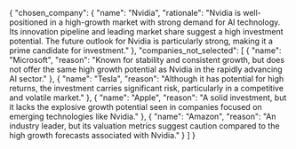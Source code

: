 {
  "chosen_company": {
    "name": "Nvidia",
    "rationale": "Nvidia is well-positioned in a high-growth market with strong demand for AI technology. Its innovation pipeline and leading market share suggest a high investment potential. The future outlook for Nvidia is particularly strong, making it a prime candidate for investment."
  },
  "companies_not_selected": [
    {
      "name": "Microsoft",
      "reason": "Known for stability and consistent growth, but does not offer the same high growth potential as Nvidia in the rapidly advancing AI sector."
    },
    {
      "name": "Tesla",
      "reason": "Although it has potential for high returns, the investment carries significant risk, particularly in a competitive and volatile market."
    },
    {
      "name": "Apple",
      "reason": "A solid investment, but it lacks the explosive growth potential seen in companies focused on emerging technologies like Nvidia."
    },
    {
      "name": "Amazon",
      "reason": "An industry leader, but its valuation metrics suggest caution compared to the high growth forecasts associated with Nvidia."
    }
  ]
}